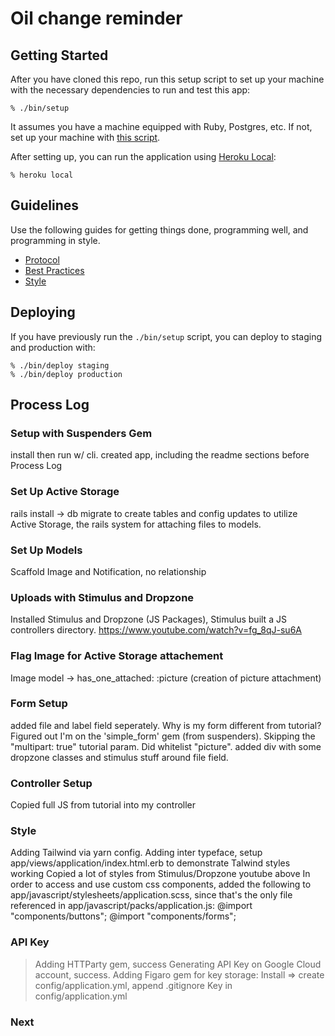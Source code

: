 # Oil change reminder

## Getting Started
After you have cloned this repo, run this setup script to set up your machine
with the necessary dependencies to run and test this app:

    % ./bin/setup

It assumes you have a machine equipped with Ruby, Postgres, etc. If not, set up
your machine with [this script].

[this script]: https://github.com/thoughtbot/laptop

After setting up, you can run the application using [Heroku Local]:

    % heroku local

[Heroku Local]: https://devcenter.heroku.com/articles/heroku-local

## Guidelines
Use the following guides for getting things done, programming well, and
programming in style.

* [Protocol](http://github.com/thoughtbot/guides/blob/master/protocol)
* [Best Practices](http://github.com/thoughtbot/guides/blob/master/best-practices)
* [Style](http://github.com/thoughtbot/guides/blob/master/style)

## Deploying
If you have previously run the `./bin/setup` script,
you can deploy to staging and production with:

    % ./bin/deploy staging
    % ./bin/deploy production

## Process Log
### Setup with Suspenders Gem
install then run w/ cli. created app, including the readme sections before Process Log
### Set Up Active Storage
rails install -> db migrate to create tables and config updates to utilize Active Storage, the rails system for attaching files to models. 
### Set Up Models
Scaffold Image and Notification, no relationship
### Uploads with Stimulus and Dropzone
Installed Stimulus and Dropzone (JS Packages), Stimulus built a JS controllers directory.
https://www.youtube.com/watch?v=fg_8qJ-su6A
### Flag Image for Active Storage attachement
Image model -> has_one_attached: :picture (creation of picture attachment)
###  Form Setup
added file and label field seperately. Why is my form different from tutorial? Figured out I'm on the 'simple_form' gem (from suspenders). Skipping the "multipart: true" tutorial param. Did whitelist "picture".
added div with some dropzone classes and stimulus stuff around file field.
### Controller Setup
Copied full JS from tutorial into my controller
### Style
Adding Tailwind via yarn
config.
Adding inter typeface, setup app/views/application/index.html.erb to demonstrate Talwind styles working
Copied a lot of styles from Stimulus/Dropzone youtube above
In order to access and use custom css components, added the following to app/javascript/stylesheets/application.scss, since that's the only file referenced in app/javascript/packs/application.js: 
@import "components/buttons";
@import "components/forms";
### API Key
> Adding HTTParty gem, success
> Generating API Key on Google Cloud account, success. 
> Adding Figaro gem for key storage: Install => create  config/application.yml, append  .gitignore
> Key in config/application.yml
### Next
    
